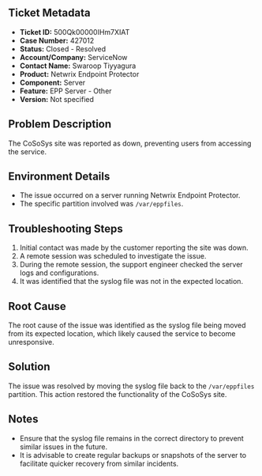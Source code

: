 ## Ticket Metadata
- **Ticket ID:** 500Qk00000IHm7XIAT
- **Case Number:** 427012
- **Status:** Closed - Resolved
- **Account/Company:** ServiceNow
- **Contact Name:** Swaroop Tiyyagura
- **Product:** Netwrix Endpoint Protector
- **Component:** Server
- **Feature:** EPP Server - Other
- **Version:** Not specified

## Problem Description
The CoSoSys site was reported as down, preventing users from accessing the service.

## Environment Details
- The issue occurred on a server running Netwrix Endpoint Protector.
- The specific partition involved was `/var/eppfiles`.

## Troubleshooting Steps
1. Initial contact was made by the customer reporting the site was down.
2. A remote session was scheduled to investigate the issue.
3. During the remote session, the support engineer checked the server logs and configurations.
4. It was identified that the syslog file was not in the expected location.

## Root Cause
The root cause of the issue was identified as the syslog file being moved from its expected location, which likely caused the service to become unresponsive.

## Solution
The issue was resolved by moving the syslog file back to the `/var/eppfiles` partition. This action restored the functionality of the CoSoSys site.

## Notes
- Ensure that the syslog file remains in the correct directory to prevent similar issues in the future.
- It is advisable to create regular backups or snapshots of the server to facilitate quicker recovery from similar incidents.